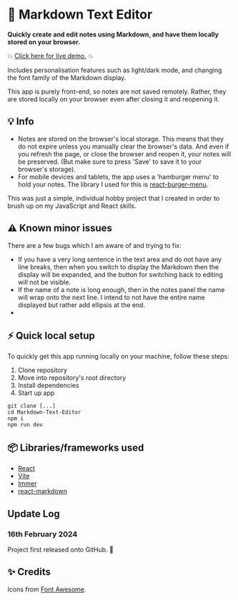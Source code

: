 # :notebook: Markdown Text Editor

**Quickly create and edit notes using Markdown, and have them locally stored on your browser.**

:boom: [Click here for live demo.]() :boom:

Includes personalisation features such as light/dark mode, and changing the font family of the Markdown display.

This app is purely front-end, so notes are not saved remotely. Rather, they are stored locally on your browser even after closing it and reopening it.

## :bulb: Info

- Notes are stored on the browser's local storage. This means that they do not expire unless you manually clear the browser's data. And even if you refresh the page, or close the browser and reopen it, your notes will be preserved. (But make sure to press 'Save' to save it to your browser's storage).
- For mobile devices and tablets, the app uses a 'hamburger menu' to hold your notes. The library I used for this is [react-burger-menu]().

This was just a simple, individual hobby project that I created in order to brush up on my JavaScript and React skills.

## :warning: Known minor issues

There are a few bugs which I am aware of and trying to fix:

- If you have a very long sentence in the text area and do not have any line breaks, then when you switch to display the Markdown then the display will be expanded, and the button for switching back to editing will not be visible.
- If the name of a note is long enough, then in the notes panel the name will wrap onto the next line. I intend to not have the entire name displayed but rather add ellipsis at the end.
- 

## :zap: Quick local setup

To quickly get this app running locally on your machine, follow these steps:

1. Clone repository
2. Move into repository's root directory
3. Install dependencies
4. Start up app

```
git clone [...]
cd Markdown-Text-Editor
npm i
npm run dev
```

## :package: Libraries/frameworks used

- [React](https://react.dev/)
- [Vite](https://vitejs.dev/)
- [Immer](https://immerjs.github.io/immer/)
- [react-markdown](https://github.com/remarkjs/react-markdown)

## Update Log

### 16th February 2024

Project first released onto GitHub. :tada:

## :sparkles: Credits

Icons from [Font Awesome](https://fontawesome.com/).
